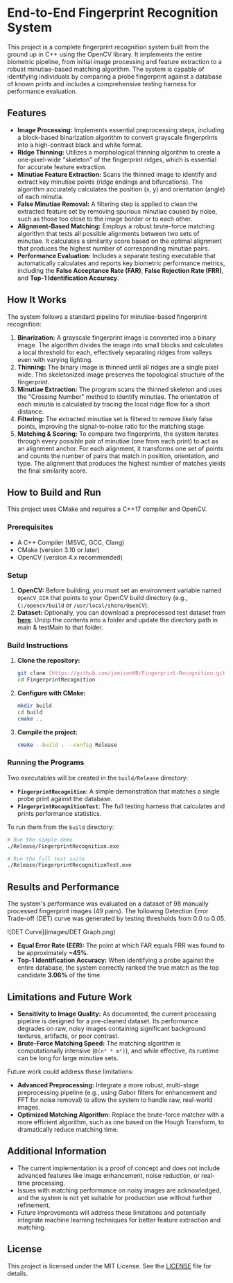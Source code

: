 ﻿# End-to-End Fingerprint Recognition System

This project is a complete fingerprint recognition system built from the ground up in C++ using the OpenCV library. It implements the entire biometric pipeline, from initial image processing and feature extraction to a robust minutiae-based matching algorithm. The system is capable of identifying individuals by comparing a probe fingerprint against a database of known prints and includes a comprehensive testing harness for performance evaluation.

## Features

* **Image Processing:** Implements essential preprocessing steps, including a block-based binarization algorithm to convert grayscale fingerprints into a high-contrast black and white format.
* **Ridge Thinning:** Utilizes a morphological thinning algorithm to create a one-pixel-wide "skeleton" of the fingerprint ridges, which is essential for accurate feature extraction.
* **Minutiae Feature Extraction:** Scans the thinned image to identify and extract key minutiae points (ridge endings and bifurcations). The algorithm accurately calculates the position (x, y) and orientation (angle) of each minutia.
* **False Minutiae Removal:** A filtering step is applied to clean the extracted feature set by removing spurious minutiae caused by noise, such as those too close to the image border or to each other.
* **Alignment-Based Matching:** Employs a robust brute-force matching algorithm that tests all possible alignments between two sets of minutiae. It calculates a similarity score based on the optimal alignment that produces the highest number of corresponding minutiae pairs.
* **Performance Evaluation:** Includes a separate testing executable that automatically calculates and reports key biometric performance metrics, including the **False Acceptance Rate (FAR)**, **False Rejection Rate (FRR)**, and **Top-1 Identification Accuracy**.

## How It Works

The system follows a standard pipeline for minutiae-based fingerprint recognition:

1.  **Binarization:** A grayscale fingerprint image is converted into a binary image. The algorithm divides the image into small blocks and calculates a local threshold for each, effectively separating ridges from valleys even with varying lighting.
2.  **Thinning:** The binary image is thinned until all ridges are a single pixel wide. This skeletonized image preserves the topological structure of the fingerprint.
3.  **Minutiae Extraction:** The program scans the thinned skeleton and uses the "Crossing Number" method to identify minutiae. The orientation of each minutia is calculated by tracing the local ridge flow for a short distance.
4.  **Filtering:** The extracted minutiae set is filtered to remove likely false points, improving the signal-to-noise ratio for the matching stage.
5.  **Matching & Scoring:** To compare two fingerprints, the system iterates through every possible pair of minutiae (one from each print) to act as an alignment anchor. For each alignment, it transforms one set of points and counts the number of pairs that match in position, orientation, and type. The alignment that produces the highest number of matches yields the final similarity score.

## How to Build and Run

This project uses CMake and requires a C++17 compiler and OpenCV.

### Prerequisites

* A C++ Compiler (MSVC, GCC, Clang)
* CMake (version 3.10 or later)
* OpenCV (version 4.x recommended)

### Setup

1.  **OpenCV:** Before building, you must set an environment variable named `OpenCV_DIR` that points to your OpenCV build directory (e.g., `C:/opencv/build` or `/usr/local/share/OpenCV`).
2.  **Dataset:** Optionally, you can download a preprocessed test dataset from [**here**](https://drive.google.com/file/d/1h84VSyqC7arbd3Kb4Yc9DvpkTuxec9go/view?usp=sharing). Unzip the contents into a folder and update the directory path in main & testMain to that folder.

### Build Instructions

1.  **Clone the repository:**
    ```bash
    git clone [https://github.com/jamisonHB/Fingerprint-Recognition.git](https://github.com/JamisonHB/Fingerprint-Recognition.git)
    cd FingerprintRecognition
    ```
2.  **Configure with CMake:**
    ```bash
    mkdir build
    cd build
    cmake ..
    ```
3.  **Compile the project:**
    ```bash
    cmake --build . --config Release
    ```

### Running the Programs

Two executables will be created in the `build/Release` directory:

* **`FingerprintRecognition`**: A simple demonstration that matches a single probe print against the database.
* **`FingerprintRecognitionTest`**: The full testing harness that calculates and prints performance statistics.

To run them from the `build` directory:
```bash
# Run the simple demo
./Release/FingerprintRecognition.exe

# Run the full test suite
./Release/FingerprintRecognitionTest.exe
```

## Results and Performance

The system's performance was evaluated on a dataset of 98 manually processed fingerprint images (49 pairs). The following Detection Error Trade-off (DET) curve was generated by testing thresholds from 0.0 to 0.05.

![DET Curve](images/DET Graph.png)

* **Equal Error Rate (EER):** The point at which FAR equals FRR was found to be approximately **~45%**.
* **Top-1 Identification Accuracy:** When identifying a probe against the entire database, the system correctly ranked the true match as the top candidate **3.06%** of the time.

## Limitations and Future Work

* **Sensitivity to Image Quality:** As documented, the current processing pipeline is designed for a pre-cleaned dataset. Its performance degrades on raw, noisy images containing significant background textures, artifacts, or poor contrast.
* **Brute-Force Matching Speed:** The matching algorithm is computationally intensive (`O(n² * m²)`), and while effective, its runtime can be long for large minutiae sets.

Future work could address these limitations:

* **Advanced Preprocessing:** Integrate a more robust, multi-stage preprocessing pipeline (e.g., using Gabor filters for enhancement and FFT for noise removal) to allow the system to handle raw, real-world images.
* **Optimized Matching Algorithm:** Replace the brute-force matcher with a more efficient algorithm, such as one based on the Hough Transform, to dramatically reduce matching time.

## Additional Information
* The current implementation is a proof of concept and does not include advanced features like image enhancement, noise reduction, or real-time processing.
* Issues with matching performance on noisy images are acknowledged, and the system is not yet suitable for production use without further refinement.
* Future improvements will address these limitations and potentially integrate machine learning techniques for better feature extraction and matching.

## License
This project is licensed under the MIT License. See the [LICENSE](LICENSE.txt) file for details.
